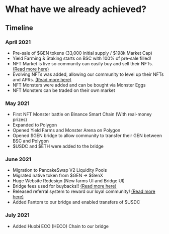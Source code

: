
# What have we already achieved?

## Timeline

### April 2021
* Pre-sale of $GEN tokens (33,000 initial supply / $198k Market Cap)
* Yield Farming & Staking starts on BSC with 100% of pre-sale filled!
* NFT Market is live so community can easily buy and sell their NFTs. [(Read more here)](../how-to-guides/how-to-buy-and-sell-nfts.md)
* Evolving NFTs was added, allowing our community to level up their NFTs and APRs. [(Read more here)](../how-to-guides/how-to-evolve-nfts.md)
* NFT Monsters were added and can be bought via Monster Eggs
* NFT Monsters can be traded on their own market

### May 2021
* First NFT Monster battle on Binance Smart Chain (With real-money prizes)
* Expanded to Polygon
* Opened Yield Farms and Monster Arena on Polygon
* Opened $GEN bridge to allow community to transfer their GEN between BSC and Polygon
* $USDC and $ETH were added to the bridge 

### June 2021
* Migration to PancakeSwap V2 Liquidity Pools
* Migrated native token from $GEN -> $GenX
* Huge Website Redesign (New farms UI and Bridge UI)
* Bridge fees used for buybacks!! [(Read more here)](../genx-token/buybacks.md)  
* Released referral system to reward our loyal community! [(Read more here)](../how-to-guides/how-to-earn-genx-from-referrals.md) 
* Added Fantom to our bridge and enabled transfers of $USDC

### July 2021
* Added Huobi ECO (HECO) Chain to our bridge 


